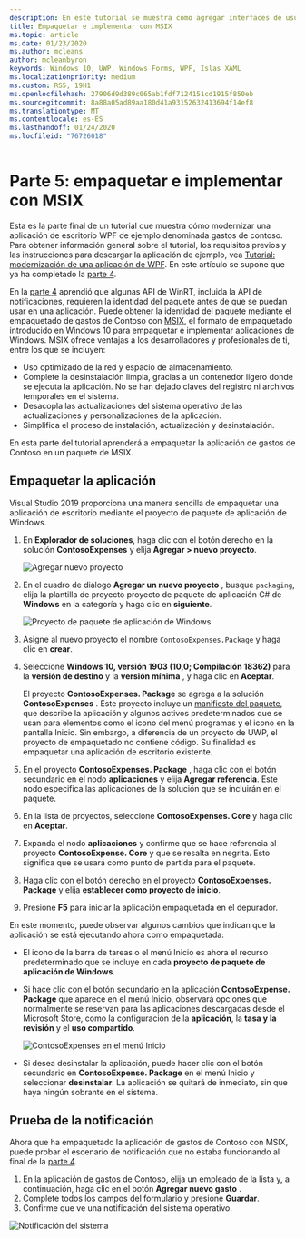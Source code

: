 ```yaml
---
description: En este tutorial se muestra cómo agregar interfaces de usuario XAML de UWP, crear paquetes de MSIX e incorporar otros componentes modernos en la aplicación WPF.
title: Empaquetar e implementar con MSIX
ms.topic: article
ms.date: 01/23/2020
ms.author: mcleans
author: mcleanbyron
keywords: Windows 10, UWP, Windows Forms, WPF, Islas XAML
ms.localizationpriority: medium
ms.custom: RS5, 19H1
ms.openlocfilehash: 27906d9d389c065ab1fdf7124151cd1915f850eb
ms.sourcegitcommit: 8a88a05ad89aa180d41a93152632413694f14ef8
ms.translationtype: MT
ms.contentlocale: es-ES
ms.lasthandoff: 01/24/2020
ms.locfileid: "76726018"
---
```

# <a name="part-5-package-and-deploy-with-msix"></a>Parte 5: empaquetar e implementar con MSIX

Esta es la parte final de un tutorial que muestra cómo modernizar una aplicación de escritorio WPF de ejemplo denominada gastos de contoso. Para obtener información general sobre el tutorial, los requisitos previos y las instrucciones para descargar la aplicación de ejemplo, vea [Tutorial: modernización de una aplicación de WPF](modernize-wpf-tutorial.md). En este artículo se supone que ya ha completado la [parte 4](modernize-wpf-tutorial-4.md).

En la [parte 4](modernize-wpf-tutorial-4.md) aprendió que algunas API de WinRT, incluida la API de notificaciones, requieren la identidad del paquete antes de que se puedan usar en una aplicación. Puede obtener la identidad del paquete mediante el empaquetado de gastos de Contoso con [MSIX](https://docs.microsoft.com/windows/msix), el formato de empaquetado introducido en Windows 10 para empaquetar e implementar aplicaciones de Windows. MSIX ofrece ventajas a los desarrolladores y profesionales de ti, entre los que se incluyen:

- Uso optimizado de la red y espacio de almacenamiento.
- Complete la desinstalación limpia, gracias a un contenedor ligero donde se ejecuta la aplicación. No se han dejado claves del registro ni archivos temporales en el sistema.
- Desacopla las actualizaciones del sistema operativo de las actualizaciones y personalizaciones de la aplicación.
- Simplifica el proceso de instalación, actualización y desinstalación.

En esta parte del tutorial aprenderá a empaquetar la aplicación de gastos de Contoso en un paquete de MSIX.

## <a name="package-the-application"></a>Empaquetar la aplicación

Visual Studio 2019 proporciona una manera sencilla de empaquetar una aplicación de escritorio mediante el proyecto de paquete de aplicación de Windows. 

1. En **Explorador de soluciones**, haga clic con el botón derecho en la solución **ContosoExpenses** y elija **Agregar > nuevo proyecto**.

    ![Agregar nuevo proyecto](images/wpf-modernize-tutorial/AddNewProject.png)

3. En el cuadro de diálogo **Agregar un nuevo proyecto** , busque `packaging`, elija la plantilla de proyecto proyecto de paquete de aplicación C# de **Windows** en la categoría y haga clic en **siguiente**.

    ![Proyecto de paquete de aplicación de Windows](images/wpf-modernize-tutorial/WAP.png)

4. Asigne al nuevo proyecto el nombre `ContosoExpenses.Package` y haga clic en **crear**.

5. Seleccione **Windows 10, versión 1903 (10,0; Compilación 18362)** para la **versión de destino** y la **versión mínima** , y haga clic en **Aceptar**.

    El proyecto **ContosoExpenses. Package** se agrega a la solución **ContosoExpenses** . Este proyecto incluye un [manifiesto del paquete](https://docs.microsoft.com/uwp/schemas/appxpackage/uapmanifestschema/schema-root), que describe la aplicación y algunos activos predeterminados que se usan para elementos como el icono del menú programas y el icono en la pantalla Inicio. Sin embargo, a diferencia de un proyecto de UWP, el proyecto de empaquetado no contiene código. Su finalidad es empaquetar una aplicación de escritorio existente.

6. En el proyecto **ContosoExpenses. Package** , haga clic con el botón secundario en el nodo **aplicaciones** y elija **Agregar referencia**. Este nodo especifica las aplicaciones de la solución que se incluirán en el paquete.

6. En la lista de proyectos, seleccione **ContosoExpenses. Core** y haga clic en **Aceptar**.

7. Expanda el nodo **aplicaciones** y confirme que se hace referencia al proyecto **ContosoExpense. Core** y que se resalta en negrita. Esto significa que se usará como punto de partida para el paquete.

8. Haga clic con el botón derecho en el proyecto **ContosoExpenses. Package** y elija **establecer como proyecto de inicio**.

9. Presione **F5** para iniciar la aplicación empaquetada en el depurador.

En este momento, puede observar algunos cambios que indican que la aplicación se está ejecutando ahora como empaquetada:

- El icono de la barra de tareas o el menú Inicio es ahora el recurso predeterminado que se incluye en cada **proyecto de paquete de aplicación de Windows**.
- Si hace clic con el botón secundario en la aplicación **ContosoExpense. Package** que aparece en el menú Inicio, observará opciones que normalmente se reservan para las aplicaciones descargadas desde el Microsoft Store, como la configuración de la **aplicación**, la **tasa y la revisión** y el **uso compartido**.

    ![ContosoExpenses en el menú Inicio](images/wpf-modernize-tutorial/StartMenu.png)

- Si desea desinstalar la aplicación, puede hacer clic con el botón secundario en **ContosoExpense. Package** en el menú Inicio y seleccionar **desinstalar**. La aplicación se quitará de inmediato, sin que haya ningún sobrante en el sistema.

## <a name="test-the-notification"></a>Prueba de la notificación

Ahora que ha empaquetado la aplicación de gastos de Contoso con MSIX, puede probar el escenario de notificación que no estaba funcionando al final de la [parte 4](modernize-wpf-tutorial-4.md).

1. En la aplicación de gastos de Contoso, elija un empleado de la lista y, a continuación, haga clic en el botón **Agregar nuevo gasto** .
2. Complete todos los campos del formulario y presione **Guardar**.
3. Confirme que ve una notificación del sistema operativo.

![Notificación del sistema](images/wpf-modernize-tutorial/ToastNotification.png)
